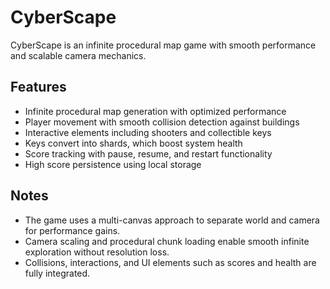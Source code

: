 # CyberScape

CyberScape is an infinite procedural map game with smooth performance and scalable camera mechanics.

## Features

- Infinite procedural map generation with optimized performance
- Player movement with smooth collision detection against buildings
- Interactive elements including shooters and collectible keys
- Keys convert into shards, which boost system health
- Score tracking with pause, resume, and restart functionality
- High score persistence using local storage

## Notes

- The game uses a multi-canvas approach to separate world and camera for performance gains.
- Camera scaling and procedural chunk loading enable smooth infinite exploration without resolution loss.
- Collisions, interactions, and UI elements such as scores and health are fully integrated.
